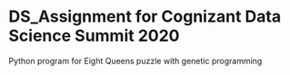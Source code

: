 # DS_Assignment for Cognizant Data Science Summit 2020
Python program for Eight Queens puzzle with genetic programming
